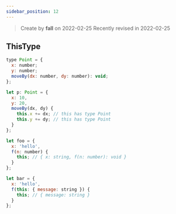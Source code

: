 ```yaml
---
sidebar_position: 12
---
```


> Create by **fall** on 2022-02-25
> Recently revised in 2022-02-25

## ThisType

```js
type Point = {
  x: number;
  y: number;
  moveBy(dx: number, dy: number): void;
};

let p: Point = {
  x: 10,
  y: 20,
  moveBy(dx, dy) {
    this.x += dx; // this has type Point
    this.y += dy; // this has type Point
  }
};

let foo = {
  x: 'hello',
  f(n: number) {
    this; // { x: string, f(n: number): void }
  }
};

let bar = {
  x: 'hello',
  f(this: { message: string }) {
    this; // { message: string }
  }
};
```

